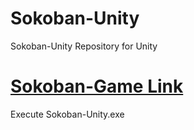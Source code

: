 # Sokoban-Unity
Sokoban-Unity Repository for Unity

# [Sokoban-Game Link](https://github.com/Melonaaa/Sokoban-Unity/tree/main/Sokoban-Game)
Execute Sokoban-Unity.exe 
